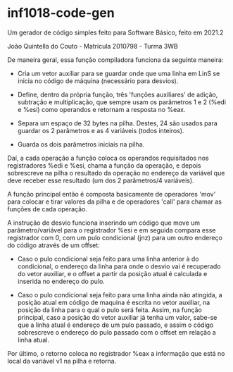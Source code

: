 # inf1018-code-gen
Um gerador de código simples feito para Software Básico, feito em 2021.2

João Quintella do Couto - Matrícula 2010798 - Turma 3WB


De maneira geral, essa função compiladora funciona da seguinte maneira:

- Cria um vetor auxiliar para se guardar onde que uma linha em LinS se inicia no código de máquina (necessário para desvios).

- Define, dentro da própria função, três 'funções auxiliares' de adição, subtração e multiplicação, que sempre usam os parâmetros 1 e 2 (%edi e %esi) como operandos e retornam a resposta no %eax.

- Separa um espaço de 32 bytes na pilha. Destes, 24 são usados para guardar os 2 parâmetros e as 4 variáveis (todos inteiros).

- Guarda os dois parâmetros iniciais na pilha.

Daí, a cada operação a função coloca os operandos requisitados nos registradores %edi e %esi, chama a função da operação, e depois sobrescreve na pilha o resultado da operação no endereço da variável que deve receber esse resultado (um dos 2 parâmetros/4 variáveis).

A função principal então é composta basicamente de operadores 'mov' para colocar e tirar valores da pilha e de operadores 'call' para chamar as funções de cada operação.

A instrução de desvio funciona inserindo um código que move um parâmetro/variável para o registrador %esi e em seguida compara esse registrador com 0, com um pulo condicional (jnz) para um outro endereço do código através de um offset:

- Caso o pulo condicional seja feito para uma linha anterior à do condicional, o endereço da linha para onde o desvio vai é recuperado do vetor auxiliar, e o offset a partir da posição atual é calculada e inserida no endereço do pulo.

- Caso o pulo condicional seja feito para uma linha ainda não atingida, a posição atual em código de maquina é escrita no vetor auxiliar, na posição da linha para o qual o pulo será feita. Assim, na função principal, caso a posição do vetor auxiliar já tenha um valor, sabe-se que a linha atual é endereço de um pulo passado, e assim o código sobrescreve o endereço do pulo passado com o offset em relação a linha atual.

Por último, o retorno coloca no registrador %eax a informação que está no local da variável v1 na pilha e retorna.
